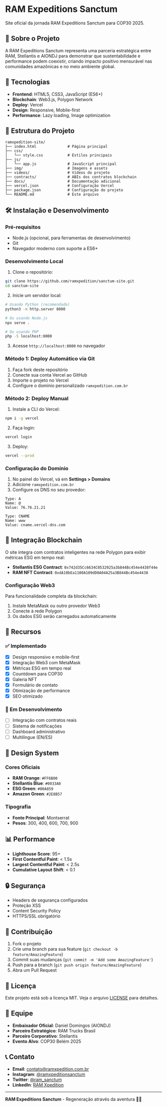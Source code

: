 # RAM Expeditions Sanctum

Site oficial da jornada RAM Expeditions Sanctum para COP30 2025.

## 🌿 Sobre o Projeto

A RAM Expeditions Sanctum representa uma parceria estratégica entre RAM, Stellantis e AIONDJ para demonstrar que sustentabilidade e performance podem coexistir, criando impacto positivo mensurável nas comunidades amazônicas e no meio ambiente global.

## 🚀 Tecnologias

- **Frontend**: HTML5, CSS3, JavaScript (ES6+)
- **Blockchain**: Web3.js, Polygon Network
- **Deploy**: Vercel
- **Design**: Responsive, Mobile-first
- **Performance**: Lazy loading, Image optimization

## 📁 Estrutura do Projeto

```
ramxpedition-site/
├── index.html              # Página principal
├── css/
│   └── style.css           # Estilos principais
├── js/
│   └── app.js              # JavaScript principal
├── img/                    # Imagens e assets
├── videos/                 # Vídeos do projeto
├── contracts/              # ABIs dos contratos blockchain
├── docs/                   # Documentação adicional
├── vercel.json             # Configuração Vercel
├── package.json            # Configuração do projeto
└── README.md               # Este arquivo
```

## 🛠️ Instalação e Desenvolvimento

### Pré-requisitos
- Node.js (opcional, para ferramentas de desenvolvimento)
- Git
- Navegador moderno com suporte a ES6+

### Desenvolvimento Local

1. Clone o repositório:
```bash
git clone https://github.com/ramxpedition/sanctum-site.git
cd sanctum-site
```

2. Inicie um servidor local:
```bash
# Usando Python (recomendado)
python3 -m http.server 8000

# Ou usando Node.js
npx serve .

# Ou usando PHP
php -S localhost:8000
```

3. Acesse `http://localhost:8000` no navegador

### Método 1: Deploy Automático via Git

1. Faça fork deste repositório
2. Conecte sua conta Vercel ao GitHub
3. Importe o projeto no Vercel
4. Configure o domínio personalizado `ramxpedition.com.br`

### Método 2: Deploy Manual

1. Instale a CLI do Vercel:
```bash
npm i -g vercel
```

2. Faça login:
```bash
vercel login
```

3. Deploy:
```bash
vercel --prod
```

### Configuração do Domínio

1. No painel do Vercel, vá em **Settings > Domains**
2. Adicione `ramxpedition.com.br`
3. Configure os DNS no seu provedor:

```
Type: A
Name: @
Value: 76.76.21.21

Type: CNAME
Name: www
Value: cname.vercel-dns.com
```

## 🔗 Integração Blockchain

O site integra com contratos inteligentes na rede Polygon para exibir métricas ESG em tempo real:

- **Stellantis ESG Contract**: `0x742d35Cc6634C0532925a3b844Bc454e4438f44e`
- **RAM NFT Contract**: `0xdA10bEa1100A109dD0A04A25a3B844Bc454e4438`

### Configuração Web3

Para funcionalidade completa da blockchain:

1. Instale MetaMask ou outro provedor Web3
2. Conecte à rede Polygon
3. Os dados ESG serão carregados automaticamente

## 📱 Recursos

### ✅ Implementado
- [x] Design responsivo e mobile-first
- [x] Integração Web3 com MetaMask
- [x] Métricas ESG em tempo real
- [x] Countdown para COP30
- [x] Galeria NFT
- [x] Formulário de contato
- [x] Otimização de performance
- [x] SEO otimizado

### 🔄 Em Desenvolvimento
- [ ] Integração com contratos reais
- [ ] Sistema de notificações
- [ ] Dashboard administrativo
- [ ] Multilíngue (EN/ES)

## 🎨 Design System

### Cores Oficiais
- **RAM Orange**: `#FF6B00`
- **Stellantis Blue**: `#0033A0`
- **ESG Green**: `#00A859`
- **Amazon Green**: `#2E8B57`

### Tipografia
- **Fonte Principal**: Montserrat
- **Pesos**: 300, 400, 600, 700, 900

## 📊 Performance

- **Lighthouse Score**: 95+
- **First Contentful Paint**: < 1.5s
- **Largest Contentful Paint**: < 2.5s
- **Cumulative Layout Shift**: < 0.1

## 🔒 Segurança

- Headers de segurança configurados
- Proteção XSS
- Content Security Policy
- HTTPS/SSL obrigatório

## 🤝 Contribuição

1. Fork o projeto
2. Crie uma branch para sua feature (`git checkout -b feature/AmazingFeature`)
3. Commit suas mudanças (`git commit -m 'Add some AmazingFeature'`)
4. Push para a branch (`git push origin feature/AmazingFeature`)
5. Abra um Pull Request

## 📄 Licença

Este projeto está sob a licença MIT. Veja o arquivo [LICENSE](LICENSE) para detalhes.

## 👥 Equipe

- **Embaixador Oficial**: Daniel Domingos (AIONDJ)
- **Parceiro Estratégico**: RAM Trucks Brasil
- **Parceiro Corporativo**: Stellantis
- **Evento Alvo**: COP30 Belém 2025

## 📞 Contato

- **Email**: contato@ramxpedition.com.br
- **Instagram**: [@ramxpeditionsanctum](https://instagram.com/ramxpeditionsanctum)
- **Twitter**: [@ram_sanctum](https://twitter.com/ram_sanctum)
- **LinkedIn**: [RAM Xpedition](https://linkedin.com/company/ramxpedition)

---

**RAM Expeditions Sanctum** - Regeneração através da aventura 🌿🚗

